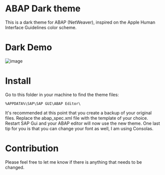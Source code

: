 # ABAP Dark theme
This is a dark theme for ABAP (NetWeaver), inspired on the Apple Human Interface Guidelines color scheme.

# Dark Demo
![image](https://user-images.githubusercontent.com/65175612/173628795-1a6b3643-acd2-4515-b04d-fd5b0ecb9785.png)

# Install
Go to this folder in your machine to find the theme files:

`%APPDATA%\SAP\SAP GUI\ABAP Editor\`

It's recommended at this point that you create a backup of your original files. Replace the abap_spec.xml file with the template of your choice. 
Restart SAP Gui and your ABAP editor will now use the new theme. One last tip for you is that you can change your font as well, I am using Consolas.

# Contribution
Please feel free to let me know if there is anything that needs to be changed.
 
